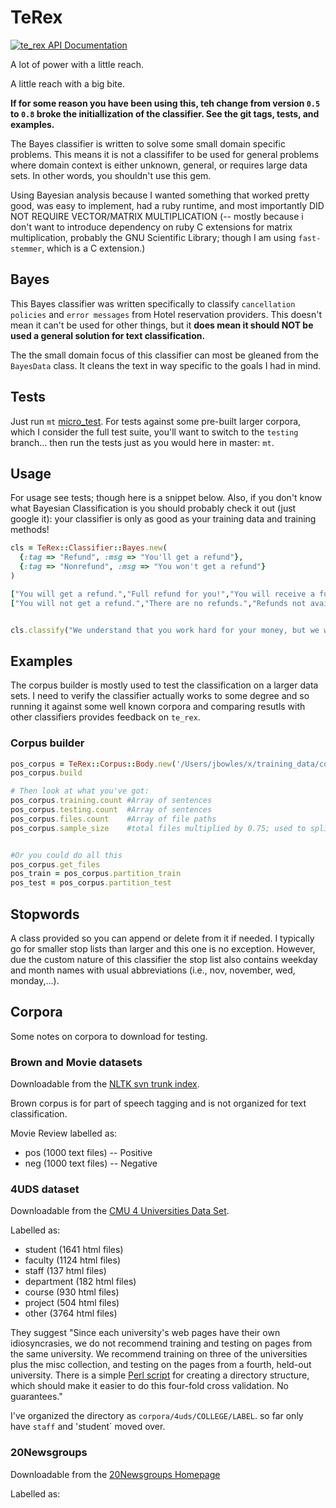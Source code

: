 # TeRex
[![te_rex API Documentation](https://www.omniref.com/ruby/gems/te_rex.png)](https://www.omniref.com/ruby/gems/te_rex)

A lot of power with a little reach.

A little reach with a big bite.

**If for some reason you have been using this, teh change from version `0.5` to `0.8` broke the initiallization of the classifier. See the git tags, tests, and examples.**

The Bayes classifier is written to solve some small domain specific problems. This means it is not a classififer to be used for general problems where domain context is either unknown, general, or requires large data sets. In other words, you shouldn't use this gem.

Using Bayesian analysis because I wanted something that worked pretty good, was easy to implement, had a ruby runtime, and most importantly DID NOT REQUIRE VECTOR/MATRIX MULTIPLICATION (-- mostly because i don't want to introduce dependency on ruby C extensions for matrix multiplication, probably the GNU Scientific Library; though I am using `fast-stemmer`, which is a C extension.)

## Bayes
This Bayes classifier was written specifically to classify `cancellation policies` and `error messages` from Hotel reservation providers. This doesn't mean it can't be used for other things, but it **does mean it should NOT be used a general solution for text classification.**

The the small domain focus of this classifier can most be gleaned from the `BayesData` class. It cleans the text in way specific to the goals I had in mind.

## Tests
Just run `mt` [micro\_test](https://github.com/hopsoft/micro_test). For tests against some pre-built larger corpora, which I consider the full test suite, you'll want to switch to the `testing` branch... then run the tests just as you would here in master: `mt`.

## Usage
For usage see tests; though here is a snippet below. Also, if you don't know what Bayesian Classification is you should probably check it out (just google it): your classifier is only as good as your training data and training methods!

```ruby
cls = TeRex::Classifier::Bayes.new(
  {:tag => "Refund", :msg => "You'll get a refund"},
  {:tag => "Nonrefund", :msg => "You won't get a refund"}
)

["You will get a refund.","Full refund for you!","You will receive a full refund.","You may only get a partial refund."].each {|txt| cls.train("Refund", txt)}
["You will not get a refund.","There are no refunds.","Refunds not available.","You will not get a refund."].each {|txt| cls.train("Nonrefund", txt)}


cls.classify("We understand that you work hard for your money, but we will not give you a refund.")
```


## Examples
The corpus builder is mostly used to test the classification on a larger data sets. I need to verify the classifier actually works to some degree and so running it against some well known corpora and comparing resutls with other classifiers provides feedback on `te_rex`. 

### Corpus builder

```rb
pos_corpus = TeRex::Corpus::Body.new('/Users/jbowles/x/training_data/corpora/words/en*', TeRex::Format::BasicFile)
pos_corpus.build

# Then look at what you've got:
pos_corpus.training.count #Array of sentences
pos_corpus.testing.count  #Array of sentences
pos_corpus.files.count    #Array of file paths
pos_corpus.sample_size    #total files multiplied by 0.75; used to split files for test/train (0.25 for test, rest for train)


#Or you could do all this
pos_corpus.get_files
pos_train = pos_corpus.partition_train
pos_test = pos_corpus.partition_test
```

## Stopwords
A class provided so you can append or delete from it if needed. I typically go for smaller stop lists than larger and this one is no exception. However, due the custom nature of this classifier the stop list also contains weekday and month names with usual abbreviations (i.e., nov, november, wed, monday,...).


## Corpora
Some notes on corpora to download for testing.

### Brown and Movie datasets
Downloadable from the [NLTK svn trunk index](http://nltk.googlecode.com/svn/trunk/nltk_data/index.xml).

Brown corpus is for part of speech tagging and is not organized for text classification.

Movie Review labelled as:
* pos (1000 text files) -- Positive
* neg (1000 text files) -- Negative


### 4UDS dataset
Downloadable from the [CMU 4 Universities Data Set](http://www.cs.cmu.edu/afs/cs.cmu.edu/project/theo-19/www/data/).

Labelled as:
* student (1641 html files)
* faculty (1124 html files)
* staff (137 html files)
* department (182 html files)
* course (930 html files)
* project (504 html files)
* other (3764 html files)

They suggest "Since each university's web pages have their own idiosyncrasies, we do not recommend training and testing on pages from the same university. We recommend training on three of the universities plus the misc collection, and testing on the pages from a fourth, held-out university. There is a simple [Perl script](http://www.cs.cmu.edu/afs/cs.cmu.edu/project/theo-20/www/data/make-x-val) for creating a directory structure, which should make it easier to do this four-fold cross validation. No guarantees."

I've organized the directory as `corpora/4uds/COLLEGE/LABEL`. so far only have `staff` and 'student` moved over.

### 20Newsgroups
Downloadable from the [20Newsgroups Homepage](http://qwone.com/~jason/20Newsgroups/)

Labelled as:


